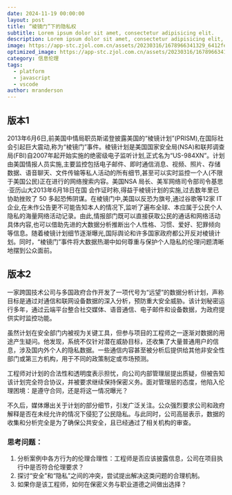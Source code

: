 ```yaml
---
date: 2024-11-19 00:00:00
layout: post
title: “棱镜门”下的隐私权
subtitle: Lorem ipsum dolor sit amet, consectetur adipisicing elit.
description: Lorem ipsum dolor sit amet, consectetur adipisicing elit, sed do eiusmod tempor incididunt ut labore et dolore magna aliqua.
image: https://app-stc.zjol.com.cn/assets/20230316/1678966341329_6412fe45e176cc0001cdbfae.jpeg
optimized_image: https://app-stc.zjol.com.cn/assets/20230316/1678966341329_6412fe45e176cc0001cdbfae.jpeg
category: 信息伦理
tags:
  - platform
  - javascript
  - vscode
author: mranderson
---
```



## 版本1

2013年6月6日,前美国中情局职员斯诺登披露美国的“棱镜计划”(PRISM),在国际社会引起巨大震动,称为“棱镜门”事件。棱镜计划是美国国家安全局(NSA)和联邦调查局(FBI)自2007年起开始实施的绝密级电子监听计划,正式名为“US-984XN”。计划由美国情报人员实施,主要监控包括电子邮件、即时通信消息、视频、照片、存储数据、语音聊天、文件传输等私人活动的所有细节,甚至可以实时监控一个人(不限于美国公民)正在进行的网络搜索内容。美国NSA 局长、美军网络司令部司令基思·亚历山大2013年6月18日在国
会作证时称,得益于棱镜计划的实施,过去数年里已协助挫败了 50 多起恐怖阴谋。在棱镜门中,美国以反恐为旗号,通过谷歌等12家 IT企业,在未作公告更不可能告知本人的情况下,监听了遍布全球、本应属于公民个人隐私的海量网络活动记录。由此,情报部门既可以直接获取公民的通话和网络活动具体内容,也可以借助先进的大数据分析推断出个人性格、习惯、爱好、犯罪倾向等信息。随着棱镜计划细节逐渐曝光,国际舆论和许多国家政府都公开反对棱镜计划。同时，“棱镜门”事件将大数据热潮中如何尊重与保护个人隐私的伦理问题清晰地摆到公众面前。


## 版本2

一家跨国技术公司与多国政府合作开发了一项代号为“远望”的数据分析计划，声称目标是通过对通信和联网设备数据的深入分析，预防重大安全威胁。该计划秘密运行多年，通过云端平台整合社交媒体、语音通信、电子邮件和设备数据，为政府提供实时监控功能。

虽然计划在安全部门内被视为关键工具，但参与项目的工程师之一逐渐对数据的用途产生疑问。他发现，系统不仅针对潜在威胁目标，还收集了大量普通用户的信息，涉及国内外个人的隐私数据。一些通信内容甚至被分析后提供给其他非安全性部门或第三方机构，用于不同的政策制定或市场预测。

工程师对计划的合法性和透明度表示担忧，向公司内部管理层提出质疑，但被告知该计划完全符合协议，并被要求继续保持保密义务。面对管理层的态度，他陷入伦理困境：是遵守合同，还是将这一情况曝光？

不久后，媒体爆出关于计划的部分细节，引发广泛关注。公众强烈要求公司和政府解释是否在未经允许的情况下侵犯了公民隐私。与此同时，公司高层表示，数据的收集和分析完全是为了确保公共安全，且已经通过了相关机构的审查。

### 思考问题：

1. 分析案例中各方行为的伦理合理性：工程师是否应该披露信息，公司在项目执行中是否符合伦理要求？
2. 探讨“安全”和“隐私”之间的冲突，尝试提出解决这类问题的合理机制。
3. 如果你是该工程师，如何在保密义务与职业道德之间做出选择？







